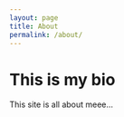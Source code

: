 ```yaml
---
layout: page
title: About
permalink: /about/
---
```


# This is my bio

This site is all about meee... 
